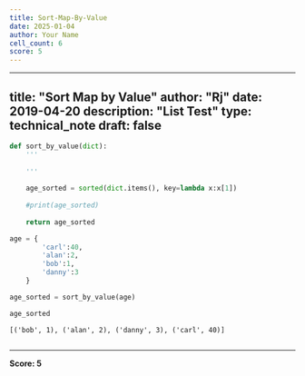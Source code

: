 ```yaml
---
title: Sort-Map-By-Value
date: 2025-01-04
author: Your Name
cell_count: 6
score: 5
---
```


---
title: "Sort Map by Value"
author: "Rj"
date: 2019-04-20
description: "List Test"
type: technical_note
draft: false
---

```python
def sort_by_value(dict):
    '''
        
    '''
    
    age_sorted = sorted(dict.items(), key=lambda x:x[1])
   
    #print(age_sorted)
       
    return age_sorted
```


```python
age = {
        'carl':40,
        'alan':2,
        'bob':1,
        'danny':3
    }
```


```python
age_sorted = sort_by_value(age)
```


```python
age_sorted
```




    [('bob', 1), ('alan', 2), ('danny', 3), ('carl', 40)]




```python

```


---
**Score: 5**